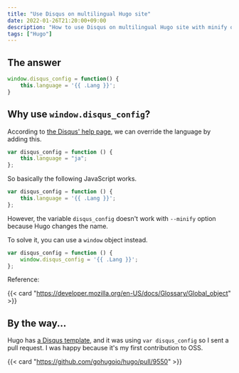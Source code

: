 ```yaml
---
title: "Use Disqus on multilingual Hugo site"
date: 2022-01-26T21:20:00+09:00
description: "How to use Disqus on multilingual Hugo site with minify option"
tags: ["Hugo"]
---
```


## The answer

```javascript
window.disqus_config = function() {
	this.language = '{{ .Lang }}';
}
```

## Why use `window.disqus_config`?

According to [the Disqus' help page](https://help.disqus.com/en/articles/1717203-multi-lingual-websites), we can override the language by adding this.

```javascript
var disqus_config = function () {
	this.language = "ja";
};
```

So basically the following JavaScript works.

```javascript
var disqus_config = function () {
	this.language = '{{ .Lang }}';
};
```

However, the variable `disqus_config` doesn't work with `--minify` option because Hugo changes the name.

To solve it, you can use a `window` object instead.

```javascript
var disqus_config = function () {
	window.disqus_config = '{{ .Lang }}';
};
```

Reference:

{{< card "https://developer.mozilla.org/en-US/docs/Glossary/Global_object" >}}

## By the way...

Hugo has [a Disqus template](https://github.com/gohugoio/hugo/blob/master/tpl/tplimpl/embedded/templates/disqus.html), and it was using `var disqus_config` so I sent a pull request.
I was happy because it's my first contribution to OSS.

{{< card "https://github.com/gohugoio/hugo/pull/9550" >}}
